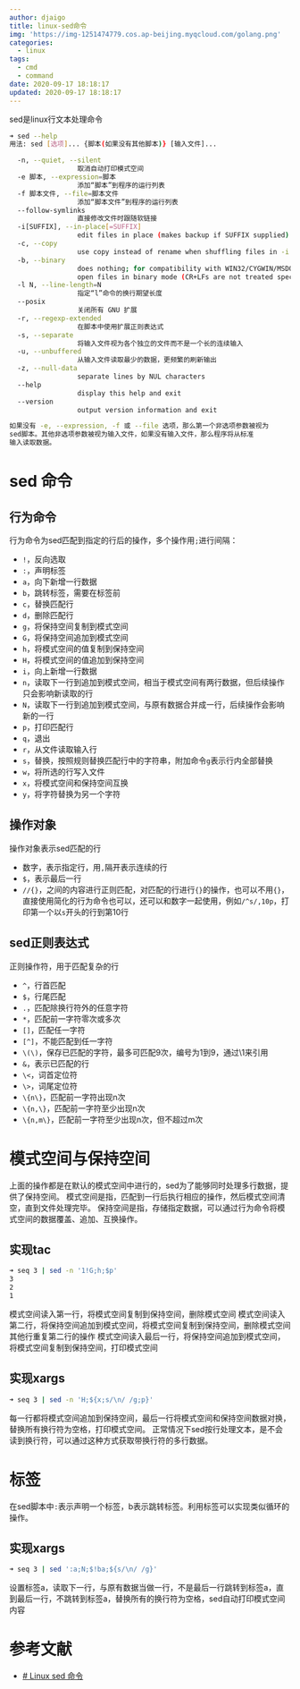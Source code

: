 ```yaml
---
author: djaigo
title: linux-sed命令
img: 'https://img-1251474779.cos.ap-beijing.myqcloud.com/golang.png'
categories:
  - linux
tags:
  - cmd
  - command
date: 2020-09-17 18:18:17
updated: 2020-09-17 18:18:17
---
```


sed是linux行文本处理命令
```sh
➜ sed --help
用法: sed [选项]... {脚本(如果没有其他脚本)} [输入文件]...

  -n, --quiet, --silent
                 取消自动打印模式空间
  -e 脚本, --expression=脚本
                 添加“脚本”到程序的运行列表
  -f 脚本文件, --file=脚本文件
                 添加“脚本文件”到程序的运行列表
  --follow-symlinks
                 直接修改文件时跟随软链接
  -i[SUFFIX], --in-place[=SUFFIX]
                 edit files in place (makes backup if SUFFIX supplied)
  -c, --copy
                 use copy instead of rename when shuffling files in -i mode
  -b, --binary
                 does nothing; for compatibility with WIN32/CYGWIN/MSDOS/EMX (
                 open files in binary mode (CR+LFs are not treated specially))
  -l N, --line-length=N
                 指定“l”命令的换行期望长度
  --posix
                 关闭所有 GNU 扩展
  -r, --regexp-extended
                 在脚本中使用扩展正则表达式
  -s, --separate
                 将输入文件视为各个独立的文件而不是一个长的连续输入
  -u, --unbuffered
                 从输入文件读取最少的数据，更频繁的刷新输出
  -z, --null-data
                 separate lines by NUL characters
  --help
                 display this help and exit
  --version
                 output version information and exit

如果没有 -e, --expression, -f 或 --file 选项，那么第一个非选项参数被视为
sed脚本。其他非选项参数被视为输入文件，如果没有输入文件，那么程序将从标准
输入读取数据。
```

# sed 命令
## 行为命令
行为命令为sed匹配到指定的行后的操作，多个操作用`;`进行间隔：
* `!`，反向选取
* `:`，声明标签
* `a`，向下新增一行数据
* `b`，跳转标签，需要在标签前
* `c`，替换匹配行
* `d`，删除匹配行
* `g`，将保持空间复制到模式空间
* `G`，将保持空间追加到模式空间
* `h`，将模式空间的值复制到保持空间
* `H`，将模式空间的值追加到保持空间
* `i`，向上新增一行数据
* `n`，读取下一行到追加到模式空间，相当于模式空间有两行数据，但后续操作只会影响新读取的行
* `N`，读取下一行到追加到模式空间，与原有数据合并成一行，后续操作会影响新的一行
* `p`，打印匹配行
* `q`，退出
* `r`，从文件读取输入行
* `s`，替换，按照规则替换匹配行中的字符串，附加命令`g`表示行内全部替换
* `w`，将所选的行写入文件
* `x`，将模式空间和保持空间互换
* `y`，将字符替换为另一个字符

## 操作对象
操作对象表示sed匹配的行
* 数字，表示指定行，用`,`隔开表示连续的行
* `$`，表示最后一行
* `//{}`，之间的内容进行正则匹配，对匹配的行进行`{}`的操作，也可以不用`{}`，直接使用简化的行为命令也可以，还可以和数字一起使用，例如`/^s/,10p`，打印第一个以`s`开头的行到第10行

## sed正则表达式
正则操作符，用于匹配复杂的行
* `^`，行首匹配
* `$`，行尾匹配
* `.`，匹配除换行符外的任意字符
* `*`，匹配前一字符零次或多次
* `[]`，匹配任一字符
* `[^]`，不能匹配到任一字符
* `\(\)`，保存已匹配的字符，最多可匹配9次，编号为1到9，通过\1来引用
* `&`，表示已匹配的行
* `\<`，词首定位符
* `\>`，词尾定位符
* `\{n\}`，匹配前一字符出现n次
* `\{n,\}`，匹配前一字符至少出现n次
* `\{n,m\}`，匹配前一字符至少出现n次，但不超过m次

# 模式空间与保持空间
上面的操作都是在默认的模式空间中进行的，sed为了能够同时处理多行数据，提供了保持空间。
模式空间是指，匹配到一行后执行相应的操作，然后模式空间清空，直到文件处理完毕。
保持空间是指，存储指定数据，可以通过行为命令将模式空间的数据覆盖、追加、互换操作。

## 实现tac
```sh
➜ seq 3 | sed -n '1!G;h;$p'
3
2
1
```

模式空间读入第一行，将模式空间复制到保持空间，删除模式空间
模式空间读入第二行，将保持空间追加到模式空间，将模式空间复制到保持空间，删除模式空间
其他行重复第二行的操作
模式空间读入最后一行，将保持空间追加到模式空间，将模式空间复制到保持空间，打印模式空间

## 实现xargs
```sh
➜ seq 3 | sed -n 'H;${x;s/\n/ /g;p}'
```

每一行都将模式空间追加到保持空间，最后一行将模式空间和保持空间数据对换，替换所有换行符为空格，打印模式空间。
正常情况下sed按行处理文本，是不会读到换行符，可以通过这种方式获取带换行符的多行数据。

# 标签
在sed脚本中`:`表示声明一个标签，b表示跳转标签。利用标签可以实现类似循环的操作。

## 实现xargs
```sh
➜ seq 3 | sed ':a;N;$!ba;${s/\n/ /g}'
```

设置标签a，读取下一行，与原有数据当做一行，不是最后一行跳转到标签a，直到最后一行，不跳转到标签a，替换所有的换行符为空格，sed自动打印模式空间内容

# 参考文献
* [# Linux sed 命令](https://www.runoob.com/linux/linux-comm-sed.html)

